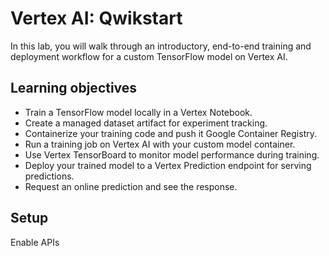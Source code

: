 # Vertex AI: Qwikstart

In this lab, you will walk through an introductory, end-to-end training and deployment workflow for a custom TensorFlow model on Vertex AI.

## Learning objectives

* Train a TensorFlow model locally in a Vertex Notebook.
* Create a managed dataset artifact for experiment tracking.
* Containerize your training code and push it Google Container Registry.
* Run a training job on Vertex AI with your custom model container.
* Use Vertex TensorBoard to monitor model performance during training.
* Deploy your trained model to a Vertex Prediction endpoint for serving predictions.
* Request an online prediction and see the response.

## Setup

Enable APIs

